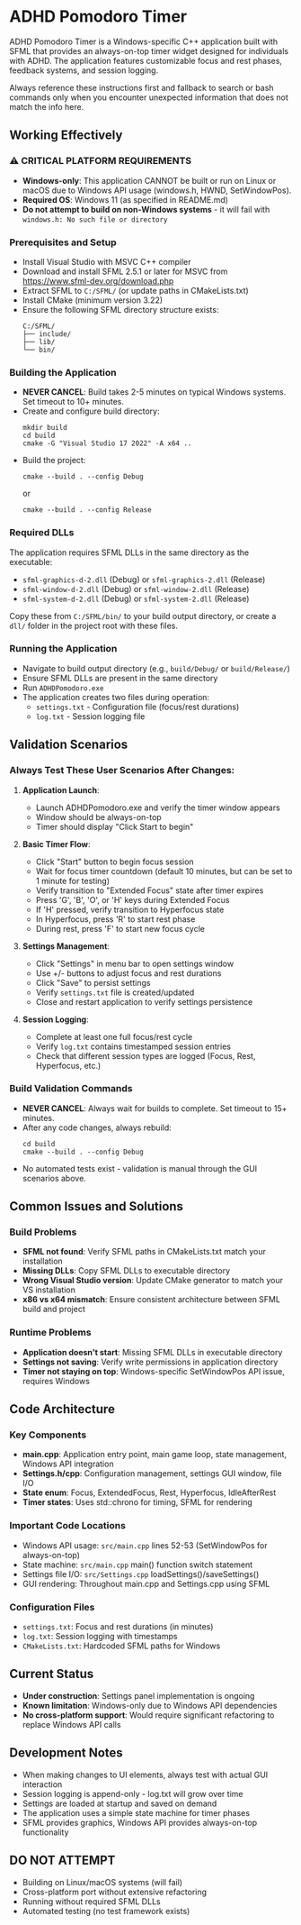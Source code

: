 # ADHD Pomodoro Timer

ADHD Pomodoro Timer is a Windows-specific C++ application built with SFML that provides an always-on-top timer widget designed for individuals with ADHD. The application features customizable focus and rest phases, feedback systems, and session logging.

Always reference these instructions first and fallback to search or bash commands only when you encounter unexpected information that does not match the info here.

## Working Effectively

### ⚠️ CRITICAL PLATFORM REQUIREMENTS
- **Windows-only**: This application CANNOT be built or run on Linux or macOS due to Windows API usage (windows.h, HWND, SetWindowPos).
- **Required OS**: Windows 11 (as specified in README.md)
- **Do not attempt to build on non-Windows systems** - it will fail with `windows.h: No such file or directory`

### Prerequisites and Setup
- Install Visual Studio with MSVC C++ compiler
- Download and install SFML 2.5.1 or later for MSVC from https://www.sfml-dev.org/download.php
- Extract SFML to `C:/SFML/` (or update paths in CMakeLists.txt)
- Install CMake (minimum version 3.22)
- Ensure the following SFML directory structure exists:
  ```
  C:/SFML/
  ├── include/
  ├── lib/
  └── bin/
  ```

### Building the Application
- **NEVER CANCEL**: Build takes 2-5 minutes on typical Windows systems. Set timeout to 10+ minutes.
- Create and configure build directory:
  ```
  mkdir build
  cd build
  cmake -G "Visual Studio 17 2022" -A x64 ..
  ```
- Build the project:
  ```
  cmake --build . --config Debug
  ```
  or
  ```
  cmake --build . --config Release
  ```

### Required DLLs
The application requires SFML DLLs in the same directory as the executable:
- `sfml-graphics-d-2.dll` (Debug) or `sfml-graphics-2.dll` (Release)
- `sfml-window-d-2.dll` (Debug) or `sfml-window-2.dll` (Release)  
- `sfml-system-d-2.dll` (Debug) or `sfml-system-2.dll` (Release)

Copy these from `C:/SFML/bin/` to your build output directory, or create a `dll/` folder in the project root with these files.

### Running the Application
- Navigate to build output directory (e.g., `build/Debug/` or `build/Release/`)
- Ensure SFML DLLs are present in the same directory
- Run `ADHDPomodoro.exe`
- The application creates two files during operation:
  - `settings.txt` - Configuration file (focus/rest durations)
  - `log.txt` - Session logging file

## Validation Scenarios

### Always Test These User Scenarios After Changes:
1. **Application Launch**: 
   - Launch ADHDPomodoro.exe and verify the timer window appears
   - Window should be always-on-top
   - Timer should display "Click Start to begin"

2. **Basic Timer Flow**:
   - Click "Start" button to begin focus session
   - Wait for focus timer countdown (default 10 minutes, but can be set to 1 minute for testing)
   - Verify transition to "Extended Focus" state after timer expires
   - Press 'G', 'B', 'O', or 'H' keys during Extended Focus
   - If 'H' pressed, verify transition to Hyperfocus state
   - In Hyperfocus, press 'R' to start rest phase
   - During rest, press 'F' to start new focus cycle

3. **Settings Management**:
   - Click "Settings" in menu bar to open settings window
   - Use +/- buttons to adjust focus and rest durations
   - Click "Save" to persist settings
   - Verify `settings.txt` file is created/updated
   - Close and restart application to verify settings persistence

4. **Session Logging**:
   - Complete at least one full focus/rest cycle
   - Verify `log.txt` contains timestamped session entries
   - Check that different session types are logged (Focus, Rest, Hyperfocus, etc.)

### Build Validation Commands
- **NEVER CANCEL**: Always wait for builds to complete. Set timeout to 15+ minutes.
- After any code changes, always rebuild:
  ```
  cd build
  cmake --build . --config Debug
  ```
- No automated tests exist - validation is manual through the GUI scenarios above.

## Common Issues and Solutions

### Build Problems
- **SFML not found**: Verify SFML paths in CMakeLists.txt match your installation
- **Missing DLLs**: Copy SFML DLLs to executable directory
- **Wrong Visual Studio version**: Update CMake generator to match your VS installation
- **x86 vs x64 mismatch**: Ensure consistent architecture between SFML build and project

### Runtime Problems  
- **Application doesn't start**: Missing SFML DLLs in executable directory
- **Settings not saving**: Verify write permissions in application directory
- **Timer not staying on top**: Windows-specific SetWindowPos API issue, requires Windows

## Code Architecture

### Key Components
- **main.cpp**: Application entry point, main game loop, state management, Windows API integration
- **Settings.h/cpp**: Configuration management, settings GUI window, file I/O
- **State enum**: Focus, ExtendedFocus, Rest, Hyperfocus, IdleAfterRest
- **Timer states**: Uses std::chrono for timing, SFML for rendering

### Important Code Locations
- Windows API usage: `src/main.cpp` lines 52-53 (SetWindowPos for always-on-top)
- State machine: `src/main.cpp` main() function switch statement
- Settings file I/O: `src/Settings.cpp` loadSettings()/saveSettings()
- GUI rendering: Throughout main.cpp and Settings.cpp using SFML

### Configuration Files
- `settings.txt`: Focus and rest durations (in minutes)
- `log.txt`: Session logging with timestamps
- `CMakeLists.txt`: Hardcoded SFML paths for Windows

## Current Status
- **Under construction**: Settings panel implementation is ongoing
- **Known limitation**: Windows-only due to Windows API dependencies
- **No cross-platform support**: Would require significant refactoring to replace Windows API calls

## Development Notes
- When making changes to UI elements, always test with actual GUI interaction
- Session logging is append-only - log.txt will grow over time
- Settings are loaded at startup and saved on demand
- The application uses a simple state machine for timer phases
- SFML provides graphics, Windows API provides always-on-top functionality

## DO NOT ATTEMPT
- Building on Linux/macOS systems (will fail)
- Cross-platform port without extensive refactoring
- Running without required SFML DLLs
- Automated testing (no test framework exists)